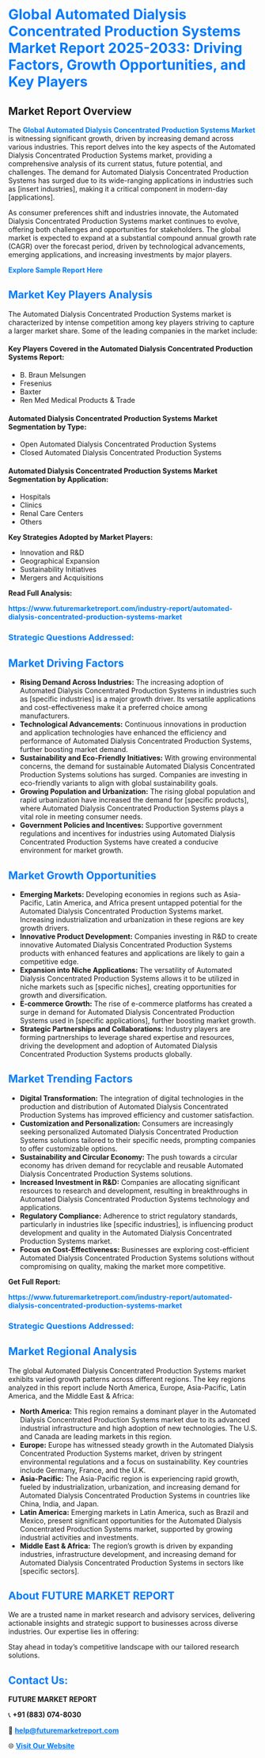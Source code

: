 <h1 style="color: #007BFF;">Global Automated Dialysis Concentrated Production Systems Market Report 2025-2033: Driving Factors, Growth Opportunities, and Key Players</h1>

<section id="overview">
<h2>Market Report Overview</h2>
<p>The <a href="https://www.futuremarketreport.com/industry-report/automated-dialysis-concentrated-production-systems-market" style="color: #007BFF; text-decoration: none;"><strong>Global Automated Dialysis Concentrated Production Systems Market</strong></a> is witnessing significant growth, driven by increasing demand across various industries. This report delves into the key aspects of the Automated Dialysis Concentrated Production Systems market, providing a comprehensive analysis of its current status, future potential, and challenges. The demand for Automated Dialysis Concentrated Production Systems has surged due to its wide-ranging applications in industries such as [insert industries], making it a critical component in modern-day [applications].</p>
<p>As consumer preferences shift and industries innovate, the Automated Dialysis Concentrated Production Systems market continues to evolve, offering both challenges and opportunities for stakeholders. The global market is expected to expand at a substantial compound annual growth rate (CAGR) over the forecast period, driven by technological advancements, emerging applications, and increasing investments by major players.</p>
</section>

<section id="overview">
<p><a href="https://www.futuremarketreport.com/request-sample/reportId=51781" style="color: #007BFF; text-decoration: none;"><strong>Explore Sample Report Here</strong></a></p>
</section>

<section id="key-players">
<h2 style="color: #007BFF;">Market Key Players Analysis</h2>
<p>The Automated Dialysis Concentrated Production Systems market is characterized by intense competition among key players striving to capture a larger market share. Some of the leading companies in the market include:</p>
<h4>Key Players Covered in the Automated Dialysis Concentrated Production Systems Report:</h4>
<ul><li>B. Braun Melsungen</li><li>Fresenius</li><li>Baxter</li><li>Ren Med Medical Products &amp; Trade</li></ul>
<h4>Automated Dialysis Concentrated Production Systems Market Segmentation by Type:</h4>
<ul><li>Open Automated Dialysis Concentrated Production Systems</li><li>Closed Automated Dialysis Concentrated Production Systems</li></ul>

<h4>Automated Dialysis Concentrated Production Systems Market Segmentation by Application:</h4>
<ul><li>Hospitals</li><li>Clinics</li><li>Renal Care Centers</li><li>Others</li></ul>
<p><strong>Key Strategies Adopted by Market Players:</strong></p>
<ul>
<li>Innovation and R&D</li>
<li>Geographical Expansion</li>
<li>Sustainability Initiatives</li>
<li>Mergers and Acquisitions</li>
</ul>
</section>

<section>
<p><strong>Read Full Analysis: </strong></p><a href="https://www.futuremarketreport.com/industry-report/automated-dialysis-concentrated-production-systems-market" style="color: #007BFF; text-decoration: none;"><strong>https://www.futuremarketreport.com/industry-report/automated-dialysis-concentrated-production-systems-market</strong></a>
<h3 style="color: #007BFF;">Strategic Questions Addressed:</h3>
</section>

<section id="driving-factors">
<h2 style="color: #007BFF;">Market Driving Factors</h2>
<ul>
<li><strong>Rising Demand Across Industries:</strong> The increasing adoption of Automated Dialysis Concentrated Production Systems in industries such as [specific industries] is a major growth driver. Its versatile applications and cost-effectiveness make it a preferred choice among manufacturers.</li>
<li><strong>Technological Advancements:</strong> Continuous innovations in production and application technologies have enhanced the efficiency and performance of Automated Dialysis Concentrated Production Systems, further boosting market demand.</li>
<li><strong>Sustainability and Eco-Friendly Initiatives:</strong> With growing environmental concerns, the demand for sustainable Automated Dialysis Concentrated Production Systems solutions has surged. Companies are investing in eco-friendly variants to align with global sustainability goals.</li>
<li><strong>Growing Population and Urbanization:</strong> The rising global population and rapid urbanization have increased the demand for [specific products], where Automated Dialysis Concentrated Production Systems plays a vital role in meeting consumer needs.</li>
<li><strong>Government Policies and Incentives:</strong> Supportive government regulations and incentives for industries using Automated Dialysis Concentrated Production Systems have created a conducive environment for market growth.</li>
</ul>
</section>

<section id="growth-opportunities">
<h2 style="color: #007BFF;">Market Growth Opportunities</h2>
<ul>
<li><strong>Emerging Markets:</strong> Developing economies in regions such as Asia-Pacific, Latin America, and Africa present untapped potential for the Automated Dialysis Concentrated Production Systems market. Increasing industrialization and urbanization in these regions are key growth drivers.</li>
<li><strong>Innovative Product Development:</strong> Companies investing in R&D to create innovative Automated Dialysis Concentrated Production Systems products with enhanced features and applications are likely to gain a competitive edge.</li>
<li><strong>Expansion into Niche Applications:</strong> The versatility of Automated Dialysis Concentrated Production Systems allows it to be utilized in niche markets such as [specific niches], creating opportunities for growth and diversification.</li>
<li><strong>E-commerce Growth:</strong> The rise of e-commerce platforms has created a surge in demand for Automated Dialysis Concentrated Production Systems used in [specific applications], further boosting market growth.</li>
<li><strong>Strategic Partnerships and Collaborations:</strong> Industry players are forming partnerships to leverage shared expertise and resources, driving the development and adoption of Automated Dialysis Concentrated Production Systems products globally.</li>
</ul>
</section>

<section id="trending-factors">
<h2 style="color: #007BFF;">Market Trending Factors</h2>
<ul>
<li><strong>Digital Transformation:</strong> The integration of digital technologies in the production and distribution of Automated Dialysis Concentrated Production Systems has improved efficiency and customer satisfaction.</li>
<li><strong>Customization and Personalization:</strong> Consumers are increasingly seeking personalized Automated Dialysis Concentrated Production Systems solutions tailored to their specific needs, prompting companies to offer customizable options.</li>
<li><strong>Sustainability and Circular Economy:</strong> The push towards a circular economy has driven demand for recyclable and reusable Automated Dialysis Concentrated Production Systems solutions.</li>
<li><strong>Increased Investment in R&D:</strong> Companies are allocating significant resources to research and development, resulting in breakthroughs in Automated Dialysis Concentrated Production Systems technology and applications.</li>
<li><strong>Regulatory Compliance:</strong> Adherence to strict regulatory standards, particularly in industries like [specific industries], is influencing product development and quality in the Automated Dialysis Concentrated Production Systems market.</li>
<li><strong>Focus on Cost-Effectiveness:</strong> Businesses are exploring cost-efficient Automated Dialysis Concentrated Production Systems solutions without compromising on quality, making the market more competitive.</li>
</ul>
</section>

<section>
<p><strong>Get Full Report: </strong></p><a href="https://www.futuremarketreport.com/industry-report/automated-dialysis-concentrated-production-systems-market" style="color: #007BFF; text-decoration: none;"><strong>https://www.futuremarketreport.com/industry-report/automated-dialysis-concentrated-production-systems-market</strong></a>
<h3 style="color: #007BFF;">Strategic Questions Addressed:</h3>
</section>


<section id="regional-analysis">
<h2 style="color: #007BFF;">Market Regional Analysis</h2>
<p>The global Automated Dialysis Concentrated Production Systems market exhibits varied growth patterns across different regions. The key regions analyzed in this report include North America, Europe, Asia-Pacific, Latin America, and the Middle East & Africa:</p>
<ul>
<li><strong>North America:</strong> This region remains a dominant player in the Automated Dialysis Concentrated Production Systems market due to its advanced industrial infrastructure and high adoption of new technologies. The U.S. and Canada are leading markets in this region.</li>
<li><strong>Europe:</strong> Europe has witnessed steady growth in the Automated Dialysis Concentrated Production Systems market, driven by stringent environmental regulations and a focus on sustainability. Key countries include Germany, France, and the U.K.</li>
<li><strong>Asia-Pacific:</strong> The Asia-Pacific region is experiencing rapid growth, fueled by industrialization, urbanization, and increasing demand for Automated Dialysis Concentrated Production Systems in countries like China, India, and Japan.</li>
<li><strong>Latin America:</strong> Emerging markets in Latin America, such as Brazil and Mexico, present significant opportunities for the Automated Dialysis Concentrated Production Systems market, supported by growing industrial activities and investments.</li>
<li><strong>Middle East & Africa:</strong> The region’s growth is driven by expanding industries, infrastructure development, and increasing demand for Automated Dialysis Concentrated Production Systems in sectors like [specific sectors].</li>
</ul>
</section>

<footer>
<h2 style="color: #007BFF;">About FUTURE MARKET REPORT</h2>
<p>We are a trusted name in market research and advisory services, delivering actionable insights and strategic support to businesses across diverse industries. Our expertise lies in offering:</p>

<p>Stay ahead in today’s competitive landscape with our tailored research solutions.</p>

<h2 style="color: #007BFF;">Contact Us:</h2>
<p><strong>FUTURE MARKET REPORT</strong></p>
<p>📞 <strong>+91 (883) 074-8030</strong></p>
<p>📧 <strong><a href="mailto:help@futuremarketreport.com" style="color: #007BFF;">help@futuremarketreport.com</a></strong></p>
<p>🌐 <strong><a href="https://www.futuremarketreport.com/" style="color: #007BFF;">Visit Our Website</a></strong></p>
</footer>